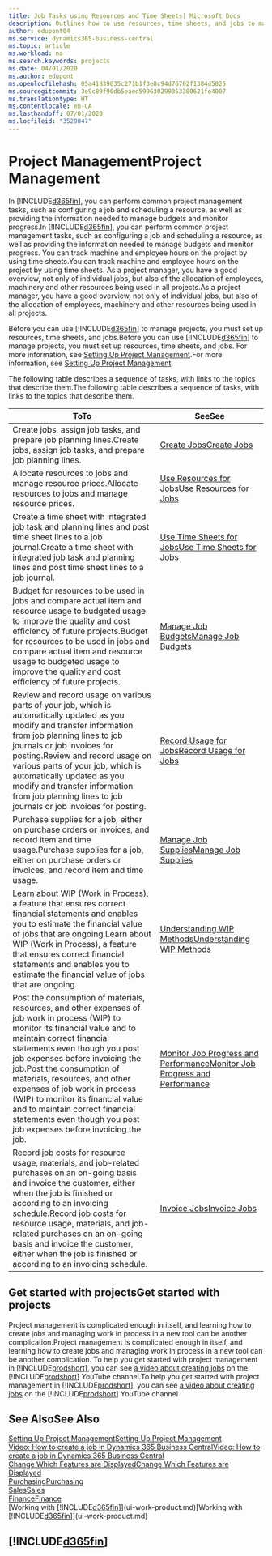 ```yaml
---
title: Job Tasks using Resources and Time Sheets| Microsoft Docs
description: Outlines how to use resources, time sheets, and jobs to manage projects.
author: edupont04
ms.service: dynamics365-business-central
ms.topic: article
ms.workload: na
ms.search.keywords: projects
ms.date: 04/01/2020
ms.author: edupont
ms.openlocfilehash: 05a41839035c271b1f3e8c94d76702f1384d5025
ms.sourcegitcommit: 3e9c89f90db5eaed599630299353300621fe4007
ms.translationtype: HT
ms.contentlocale: en-CA
ms.lasthandoff: 07/01/2020
ms.locfileid: "3529047"
---
```

# <a name="project-management"></a><span data-ttu-id="00ced-103">Project Management</span><span class="sxs-lookup"><span data-stu-id="00ced-103">Project Management</span></span>
<span data-ttu-id="00ced-104">In [!INCLUDE[d365fin](includes/d365fin_md.md)], you can perform common project management tasks, such as configuring a job and scheduling a resource, as well as providing the information needed to manage budgets and monitor progress.</span><span class="sxs-lookup"><span data-stu-id="00ced-104">In [!INCLUDE[d365fin](includes/d365fin_md.md)], you can perform common project management tasks, such as configuring a job and scheduling a resource, as well as providing the information needed to manage budgets and monitor progress.</span></span> <span data-ttu-id="00ced-105">You can track machine and employee hours on the project by using time sheets.</span><span class="sxs-lookup"><span data-stu-id="00ced-105">You can track machine and employee hours on the project by using time sheets.</span></span> <span data-ttu-id="00ced-106">As a project manager, you have a good overview, not only of individual jobs, but also of the allocation of employees, machinery and other resources being used in all projects.</span><span class="sxs-lookup"><span data-stu-id="00ced-106">As a project manager, you have a good overview, not only of individual jobs, but also of the allocation of employees, machinery and other resources being used in all projects.</span></span>

<span data-ttu-id="00ced-107">Before you can use [!INCLUDE[d365fin](includes/d365fin_md.md)] to manage projects, you must set up resources, time sheets, and jobs.</span><span class="sxs-lookup"><span data-stu-id="00ced-107">Before you can use [!INCLUDE[d365fin](includes/d365fin_md.md)] to manage projects, you must set up resources, time sheets, and jobs.</span></span> <span data-ttu-id="00ced-108">For more information, see [Setting Up Project Management](projects-setup-projects.md).</span><span class="sxs-lookup"><span data-stu-id="00ced-108">For more information, see [Setting Up Project Management](projects-setup-projects.md).</span></span>  

<span data-ttu-id="00ced-109">The following table describes a sequence of tasks, with links to the topics that describe them.</span><span class="sxs-lookup"><span data-stu-id="00ced-109">The following table describes a sequence of tasks, with links to the topics that describe them.</span></span>

| <span data-ttu-id="00ced-110">To</span><span class="sxs-lookup"><span data-stu-id="00ced-110">To</span></span> | <span data-ttu-id="00ced-111">See</span><span class="sxs-lookup"><span data-stu-id="00ced-111">See</span></span> |
| --- | --- |
| <span data-ttu-id="00ced-112">Create jobs, assign job tasks, and prepare job planning lines.</span><span class="sxs-lookup"><span data-stu-id="00ced-112">Create jobs, assign job tasks, and prepare job planning lines.</span></span> |[<span data-ttu-id="00ced-113">Create Jobs</span><span class="sxs-lookup"><span data-stu-id="00ced-113">Create Jobs</span></span>](projects-how-create-jobs.md) |
| <span data-ttu-id="00ced-114">Allocate resources to jobs and manage resource prices.</span><span class="sxs-lookup"><span data-stu-id="00ced-114">Allocate resources to jobs and manage resource prices.</span></span> |[<span data-ttu-id="00ced-115">Use Resources for Jobs</span><span class="sxs-lookup"><span data-stu-id="00ced-115">Use Resources for Jobs</span></span>](projects-how-use-resources.md) |
| <span data-ttu-id="00ced-116">Create a time sheet with integrated job task and planning lines and post time sheet lines to a job journal.</span><span class="sxs-lookup"><span data-stu-id="00ced-116">Create a time sheet with integrated job task and planning lines and post time sheet lines to a job journal.</span></span> |[<span data-ttu-id="00ced-117">Use Time Sheets for Jobs</span><span class="sxs-lookup"><span data-stu-id="00ced-117">Use Time Sheets for Jobs</span></span>](projects-how-use-time-sheets.md) |
| <span data-ttu-id="00ced-118">Budget for resources to be used in jobs and compare actual item and resource usage to budgeted usage to improve the quality and cost efficiency of future projects.</span><span class="sxs-lookup"><span data-stu-id="00ced-118">Budget for resources to be used in jobs and compare actual item and resource usage to budgeted usage to improve the quality and cost efficiency of future projects.</span></span> |[<span data-ttu-id="00ced-119">Manage Job Budgets</span><span class="sxs-lookup"><span data-stu-id="00ced-119">Manage Job Budgets</span></span>](projects-how-manage-budgets.md) |
| <span data-ttu-id="00ced-120">Review and record usage on various parts of your job, which is automatically updated as you modify and transfer information from job planning lines to job journals or job invoices for posting.</span><span class="sxs-lookup"><span data-stu-id="00ced-120">Review and record usage on various parts of your job, which is automatically updated as you modify and transfer information from job planning lines to job journals or job invoices for posting.</span></span> |[<span data-ttu-id="00ced-121">Record Usage for Jobs</span><span class="sxs-lookup"><span data-stu-id="00ced-121">Record Usage for Jobs</span></span>](projects-how-record-job-usage.md) |
| <span data-ttu-id="00ced-122">Purchase supplies for a job, either on purchase orders or invoices, and record item and time usage.</span><span class="sxs-lookup"><span data-stu-id="00ced-122">Purchase supplies for a job, either on purchase orders or invoices, and record item and time usage.</span></span> |[<span data-ttu-id="00ced-123">Manage Job Supplies</span><span class="sxs-lookup"><span data-stu-id="00ced-123">Manage Job Supplies</span></span>](projects-how-manage-project-supplies.md) |
| <span data-ttu-id="00ced-124">Learn about WIP (Work in Process), a feature that ensures correct financial statements and enables you to estimate the financial value of jobs that are ongoing.</span><span class="sxs-lookup"><span data-stu-id="00ced-124">Learn about WIP (Work in Process), a feature that ensures correct financial statements and enables you to estimate the financial value of jobs that are ongoing.</span></span> |[<span data-ttu-id="00ced-125">Understanding WIP Methods</span><span class="sxs-lookup"><span data-stu-id="00ced-125">Understanding WIP Methods</span></span>](projects-understanding-wip.md) |
| <span data-ttu-id="00ced-126">Post the consumption of materials, resources, and other expenses of job work in process (WIP) to monitor its financial value and to maintain correct financial statements even though you post job expenses before invoicing the job.</span><span class="sxs-lookup"><span data-stu-id="00ced-126">Post the consumption of materials, resources, and other expenses of job work in process (WIP) to monitor its financial value and to maintain correct financial statements even though you post job expenses before invoicing the job.</span></span> |[<span data-ttu-id="00ced-127">Monitor Job Progress and Performance</span><span class="sxs-lookup"><span data-stu-id="00ced-127">Monitor Job Progress and Performance</span></span>](projects-how-monitor-progress-performance.md) |
| <span data-ttu-id="00ced-128">Record job costs for resource usage, materials, and job-related purchases on an on-going basis and invoice the customer, either when the job is finished or according to an invoicing schedule.</span><span class="sxs-lookup"><span data-stu-id="00ced-128">Record job costs for resource usage, materials, and job-related purchases on an on-going basis and invoice the customer, either when the job is finished or according to an invoicing schedule.</span></span> |[<span data-ttu-id="00ced-129">Invoice Jobs</span><span class="sxs-lookup"><span data-stu-id="00ced-129">Invoice Jobs</span></span>](projects-how-invoice-jobs.md) |

## <a name="get-started-with-projects"></a><span data-ttu-id="00ced-130">Get started with projects</span><span class="sxs-lookup"><span data-stu-id="00ced-130">Get started with projects</span></span>

<span data-ttu-id="00ced-131">Project management is complicated enough in itself, and learning how to create jobs and managing work in process in a new tool can be another complication.</span><span class="sxs-lookup"><span data-stu-id="00ced-131">Project management is complicated enough in itself, and learning how to create jobs and managing work in process in a new tool can be another complication.</span></span> <span data-ttu-id="00ced-132">To help you get started with project management in [!INCLUDE[prodshort](includes/prodshort.md)], you can see [a video about creating jobs](https://www.youtube.com/watch?v=VqaPWr7BWmw) on the [!INCLUDE[prodshort](includes/prodshort.md)] YouTube channel.</span><span class="sxs-lookup"><span data-stu-id="00ced-132">To help you get started with project management in [!INCLUDE[prodshort](includes/prodshort.md)], you can see [a video about creating jobs](https://www.youtube.com/watch?v=VqaPWr7BWmw) on the [!INCLUDE[prodshort](includes/prodshort.md)] YouTube channel.</span></span>  

## <a name="see-also"></a><span data-ttu-id="00ced-133">See Also</span><span class="sxs-lookup"><span data-stu-id="00ced-133">See Also</span></span>

[<span data-ttu-id="00ced-134">Setting Up Project Management</span><span class="sxs-lookup"><span data-stu-id="00ced-134">Setting Up Project Management</span></span>](projects-setup-projects.md)  
[<span data-ttu-id="00ced-135">Video: How to create a job in Dynamics 365 Business Central</span><span class="sxs-lookup"><span data-stu-id="00ced-135">Video: How to create a job in Dynamics 365 Business Central</span></span>](https://www.youtube.com/watch?v=VqaPWr7BWmw)  
[<span data-ttu-id="00ced-136">Change Which Features are Displayed</span><span class="sxs-lookup"><span data-stu-id="00ced-136">Change Which Features are Displayed</span></span>](ui-experiences.md)  
[<span data-ttu-id="00ced-137">Purchasing</span><span class="sxs-lookup"><span data-stu-id="00ced-137">Purchasing</span></span>](purchasing-manage-purchasing.md)  
[<span data-ttu-id="00ced-138">Sales</span><span class="sxs-lookup"><span data-stu-id="00ced-138">Sales</span></span>](sales-manage-sales.md)  
[<span data-ttu-id="00ced-139">Finance</span><span class="sxs-lookup"><span data-stu-id="00ced-139">Finance</span></span>](finance.md)  
<span data-ttu-id="00ced-140">[Working with [!INCLUDE[d365fin](includes/d365fin_md.md)]](ui-work-product.md)</span><span class="sxs-lookup"><span data-stu-id="00ced-140">[Working with [!INCLUDE[d365fin](includes/d365fin_md.md)]](ui-work-product.md)</span></span>  

## [!INCLUDE[d365fin](includes/free_trial_md.md)]  
